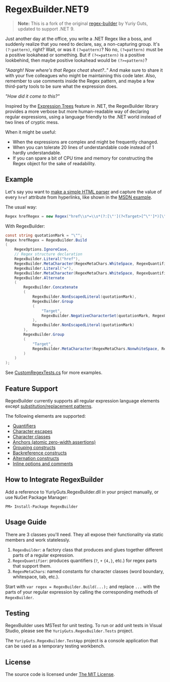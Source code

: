 # RegexBuilder.NET9

> **Note:** This is a fork of the original [regex-builder](https://github.com/YuriyGuts/regex-builder) by Yuriy Guts, updated to support .NET 9.

Just another day at the office, you write a .NET Regex like a boss,
and suddenly realize that you need to declare, say, a non-capturing group.
It's `(?:pattern)`, right? Wait, or was it `(?=pattern)`? No no, `(?=pattern)`
must be a positive lookahead or something. But if `(?<=pattern)` is a positive lookbehind,
then maybe positive lookahead would be `(?>=pattern)`?

_"Aaargh! Now where's that Regex cheat sheet?.."_ And make sure to share it with your five colleagues who might be maintaining this code later.
Also, remember to use comments inside the Regex pattern, and maybe a few third-party tools to be sure what the expression does.

_"How did it come to this?"_

Inspired by the [Expression Trees](http://msdn.microsoft.com/en-us/library/bb397951.aspx) feature
in .NET, the RegexBuilder library provides a more verbose but more human-readable way of declaring regular
expressions, using a language friendly to the .NET world instead of two lines of cryptic mess.

When it might be useful:

* When the expressions are complex and might be frequently changed.
* When you can tolerate 20 lines of understandable code instead of 1 hardly understandable.
* If you can spare a bit of CPU time and memory for constructing the Regex object for the sake of readability.

## Example

Let's say you want to [make a simple HTML parser](http://stackoverflow.com/questions/1732348/regex-match-open-tags-except-xhtml-self-contained-tags)
and capture the value of every `href` attribute from hyperlinks, like shown in the [MSDN example](http://msdn.microsoft.com/en-us/library/t9e807fx.aspx).

The usual way:

```csharp
Regex hrefRegex = new Regex("href\\s*=\\s*(?:[\"'](?<Target>[^\"']*)[\"']|(?<Target>\\S+))", RegexOptions.IgnoreCase);
```

With RegexBuilder:

```csharp
const string quotationMark = "\"";
Regex hrefRegex = RegexBuilder.Build
(
    RegexOptions.IgnoreCase,
    // Regex structure declaration
    RegexBuilder.Literal("href"),
    RegexBuilder.MetaCharacter(RegexMetaChars.WhiteSpace, RegexQuantifier.ZeroOrMore),
    RegexBuilder.Literal("="),
    RegexBuilder.MetaCharacter(RegexMetaChars.WhiteSpace, RegexQuantifier.ZeroOrMore),
    RegexBuilder.Alternate
    (
        RegexBuilder.Concatenate
        (
            RegexBuilder.NonEscapedLiteral(quotationMark),
            RegexBuilder.Group
            (
                "Target",
                RegexBuilder.NegativeCharacterSet(quotationMark, RegexQuantifier.ZeroOrMore)
            ),
            RegexBuilder.NonEscapedLiteral(quotationMark)
        ),
        RegexBuilder.Group
        (
            "Target",
            RegexBuilder.MetaCharacter(RegexMetaChars.NonwhiteSpace, RegexQuantifier.OneOrMore)
        )
    )
);
```

See [CustomRegexTests.cs](/src/YuriyGuts.RegexBuilder.Tests/CustomRegexTests.cs) for more examples.

## Feature Support

RegexBuilder currently supports all regular expression language elements except [substitution/replacement patterns](http://msdn.microsoft.com/en-us/library/az24scfc.aspx#substitutions).

The following elements are supported:

* [Quantifiers](http://msdn.microsoft.com/en-us/library/az24scfc.aspx#quantifiers)
* [Character escapes](http://msdn.microsoft.com/en-us/library/az24scfc.aspx#character_escapes)
* [Character classes](http://msdn.microsoft.com/en-us/library/az24scfc.aspx#character_classes)
* [Anchors (atomic zero-width assertions)](http://msdn.microsoft.com/en-us/library/az24scfc.aspx#atomic_zerowidth_assertions)
* [Grouping constructs](http://msdn.microsoft.com/en-us/library/az24scfc.aspx#grouping_constructs)
* [Backreference constructs](http://msdn.microsoft.com/en-us/library/az24scfc.aspx#backreference_constructs)
* [Alternation constructs](http://msdn.microsoft.com/en-us/library/az24scfc.aspx#alternation_constructs)
* [Inline options and comments](http://msdn.microsoft.com/en-us/library/az24scfc.aspx#miscellaneous_constructs)

## How to Integrate RegexBuilder

Add a reference to YuriyGuts.RegexBuilder.dll in your project manually, or use NuGet Package Manager:
```
PM> Install-Package RegexBuilder 
```

## Usage Guide

There are 3 classes you'll need. They all expose their functionality via static members and work statelessly.

1. `RegexBuilder`: a factory class that produces and glues together different parts of a regular expression.
2. `RegexQuantifier`: produces quantifiers (`?`, `+` `{4,}`, etc.) for regex parts that support them.
3. `RegexMetaChars`: named constants for character classes (word boundary, whitespace, tab, etc.).

Start with `var regex = RegexBuilder.Build(...);` and replace `...` with the parts of your regular expression 
by calling the corresponding methods of `RegexBuilder`.

## Testing

RegexBuilder uses MSTest for unit testing. To run or add unit tests in Visual Studio, please see the `YuriyGuts.RegexBuilder.Tests` project.

The `YuriyGuts.RegexBuilder.TestApp` project is a console application that can be used as a temporary testing workbench.

## License

The source code is licensed under [The MIT License](http://opensource.org/licenses/MIT).

